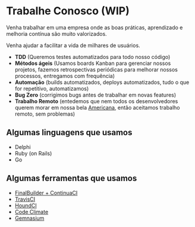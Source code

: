 Trabalhe Conosco (WIP)
================

Venha trabalhar em uma empresa onde as boas práticas, aprendizado e melhoria contínua são muito valorizados. 

Venha ajudar a facilitar a vida de milhares de usuários.

- **TDD** (Queremos testes automatizados para todo nosso código)
- **Métodos ágeis** (Usamos boards Kanban para gerenciar nossos projetos, fazemos retrospectivas periódicas para melhorar nossos processos, entregamos com frequência)
- **Automação** (builds automatizados, deploys automatizados, tudo o que for repetitivo, automatizamos)
- **Bug Zero** (corrigimos bugs antes de trabalhar em novas features)
- **Trabalho Remoto** (entedemos que nem todos os desenvolvedores querem morar em nossa bela [Americana](http://pt.wikipedia.org/wiki/Americana), então aceitamos trabalho remoto, sem problemas)

Algumas linguagens que usamos
-----------------------------
- Delphi
- Ruby (on Rails)
- Go

Algumas ferramentas que usamos
------------------------------
- [FinalBuilder + ContinuaCI](https://www.finalbuilder.com/continua-ci)
- [TravisCI](https://travis-ci.com)
- [HoundCI](https://houndci.com)
- [Code Climate](https://codeclimate.com)
- [Gemnasium](https://gemnasium.com)
